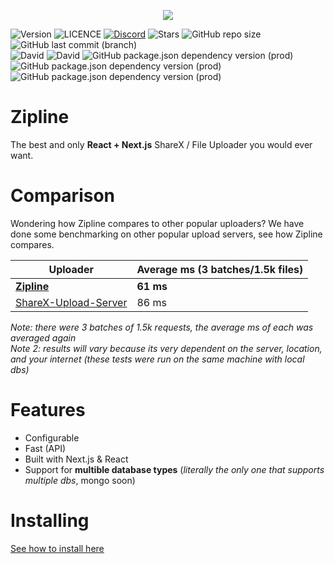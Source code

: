 <p align="center"><img src="https://raw.githubusercontent.com/ZiplineProject/zipline/next/public/zipline_small.png"/></p>

![Version](https://img.shields.io/github/package-json/v/dicedtomatoreal/zipline)
![LICENCE](https://img.shields.io/github/license/dicedtomatoreal/zipline)
[![Discord](https://img.shields.io/discord/729771078196527176)](https://discord.gg/AtTSecwqeV)
![Stars](https://img.shields.io/github/stars/dicedtomatoreal/zipline)
![GitHub repo size](https://img.shields.io/github/repo-size/dicedtomatoreal/zipline)
![GitHub last commit (branch)](https://img.shields.io/github/last-commit/dicedtomatoreal/zipline/next)
<br>
![David](https://img.shields.io/david/dicedtomatoreal/zipline)
![David](https://img.shields.io/david/dev/dicedtomatoreal/zipline)
![GitHub package.json dependency version (prod)](https://img.shields.io/github/package-json/dependency-version/dicedtomatoreal/zipline/react)
![GitHub package.json dependency version (prod)](https://img.shields.io/github/package-json/dependency-version/dicedtomatoreal/zipline/next)
![GitHub package.json dependency version (prod)](https://img.shields.io/github/package-json/dependency-version/dicedtomatoreal/zipline/fastify)

# Zipline
The best and only **React + Next.js** ShareX / File Uploader you would ever want.

# Comparison
Wondering how Zipline compares to other popular uploaders? We have done some benchmarking on other popular upload servers, see how Zipline compares.

| Uploader | Average ms (3 batches/1.5k files) |
|-|-|
| **[Zipline](https://github.com/dicedtomatoreal/zipline)** | **61 ms** |
| [ShareX-Upload-Server](https://github.com/TannerReynolds/ShareX-Upload-Server) | 86 ms |

*Note: there were 3 batches of 1.5k requests, the average ms of each was averaged again*<br>
*Note 2: results will vary because its very dependent on the server, location, and your internet (these tests were run on the same machine with local dbs)*

# Features
- Configurable
- Fast (API)
- Built with Next.js & React
- Support for **multible database types** (*literally the only one that supports multiple dbs*, mongo soon)

# Installing
[See how to install here](https://zipline.diced.wtf/docs/)

